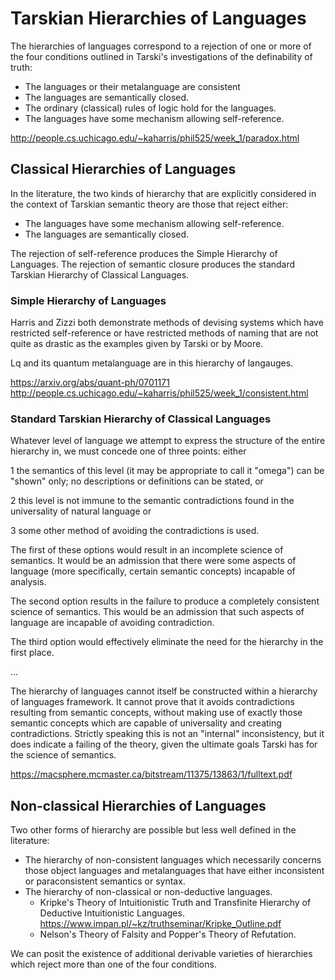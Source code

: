 # Tarskian Hierarchies of Languages
The hierarchies of languages correspond to a rejection of one or more of the four conditions outlined in Tarski's investigations of the definability of truth:
* The languages or their metalanguage are consistent
* The languages are semantically closed.
* The ordinary (classical) rules of logic hold for the languages.
* The languages have some mechanism allowing self-reference.

http://people.cs.uchicago.edu/~kaharris/phil525/week_1/paradox.html

## Classical Hierarchies of Languages
In the literature, the two kinds of hierarchy that are explicitly considered in the context of Tarskian semantic theory are those that reject either:
* The languages have some mechanism allowing self-reference.
* The languages are semantically closed.

The rejection of self-reference produces the Simple Hierarchy of Languages.
The rejection of semantic closure produces the standard Tarskian Hierarchy of Classical Languages.

### Simple Hierarchy of Languages
Harris and Zizzi both demonstrate methods of devising systems which have restricted self-reference or have restricted methods of naming that are not quite as drastic as the examples given by Tarski or by Moore.

Lq and its quantum metalanguage are in this hierarchy of langauges.

https://arxiv.org/abs/quant-ph/0701171
http://people.cs.uchicago.edu/~kaharris/phil525/week_1/consistent.html

### Standard Tarskian Hierarchy of Classical Languages
Whatever level of language we attempt to express the structure of the entire hierarchy in, we must concede one of three points: either 

1 the semantics of this level (it may be appropriate to call it "omega") can be "shown" only; no descriptions or definitions can be stated, or 

2 this level is not immune to the semantic contradictions found in the universality of natural language or 

3 some other method of avoiding the contradictions is used.


The first of these options would result in an incomplete science of semantics. It would be an admission that there were some aspects of language (more specifically, certain semantic concepts) incapable of analysis. 

The second option results in the failure to produce a completely consistent science of semantics. This would be an admission that such aspects of language are incapable of avoiding contradiction. 

The third option would effectively eliminate the need for the hierarchy in the first place.

...

The hierarchy of languages cannot itself be constructed within a hierarchy of languages framework.
It cannot prove that it avoids contradictions resulting from semantic concepts, without making use of exactly those semantic concepts which are capable of universality and creating contradictions. Strictly speaking this is not an "internal" inconsistency, but it does indicate a failing of the theory, given the ultimate goals Tarski has for the science of semantics.

https://macsphere.mcmaster.ca/bitstream/11375/13863/1/fulltext.pdf

## Non-classical Hierarchies of Languages
Two other forms of hierarchy are possible but less well defined in the literature:

* The hierarchy of non-consistent languages which necessarily concerns those object languages and metalanguages that have either inconsistent or paraconsistent semantics or syntax.
* The hierarchy of non-classical or non-deductive languages.
  * Kripke's Theory of Intuitionistic Truth and Transfinite Hierarchy of Deductive Intuitionistic Languages. https://www.impan.pl/~kz/truthseminar/Kripke_Outline.pdf
  * Nelson's Theory of Falsity and Popper's Theory of Refutation.

We can posit the existence of additional derivable varieties of hierarchies which reject more than one of the four conditions.
